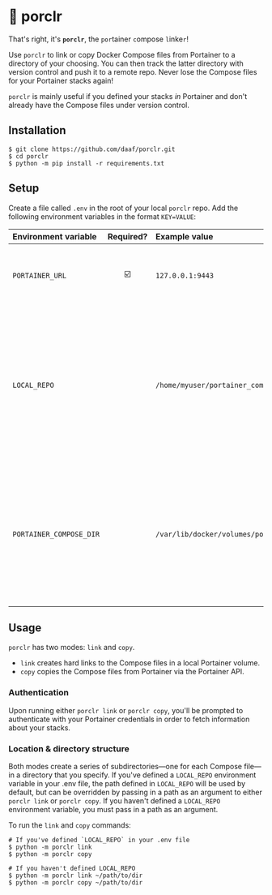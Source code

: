 # :pig: porclr

That's right, it's **`porclr`**, the `por`tainer `c`ompose `l`inke`r`! 

Use `porclr` to link or copy Docker Compose files from Portainer to a directory of your choosing. You can then track the latter directory with version control and push it to a remote repo. Never lose the Compose files for your Portainer stacks again!

`porclr` is mainly useful if you defined your stacks _in_ Portainer and don't already have the Compose files under version control.

## Installation
```shell
$ git clone https://github.com/daaf/porclr.git
$ cd porclr
$ python -m pip install -r requirements.txt
```

## Setup
Create a file called `.env` in the root of your local `porclr` repo. Add the following environment variables in the format `KEY=VALUE`:

|Environment variable|Required?|Example value|Description|
|:-------------------|:-------:|:------------|:----------|
|`PORTAINER_URL`|:ballot_box_with_check:|`127.0.0.1:9443`|The URL and port number of the Portainer instance.|
|`LOCAL_REPO`||`/home/myuser/portainer_compose_files`|The absolute path to the directory where the Compose files should be linked or copied. Not required if you plan to pass in the path via the command line.
|`PORTAINER_COMPOSE_DIR`||`/var/lib/docker/volumes/portainer_data/_data/compose`|The location of the Docker volume from which to link/copy the Compose files. Only required if you plan to use the `porclr link` command.|

## Usage
`porclr` has two modes: `link` and `copy`.
* `link` creates hard links to the Compose files in a local Portainer volume.
* `copy` copies the Compose files from Portainer via the Portainer API.

### Authentication
Upon running either `porclr link` or `porclr copy`, you'll be prompted to authenticate with your Portainer credentials in order to fetch information about your stacks.

### Location & directory structure
Both modes create a series of subdirectories&mdash;one for each Compose file&mdash;in a directory that you specify. If you've defined a `LOCAL_REPO` environment variable in your .env file, the path defined in `LOCAL_REPO` will be used by default, but can be overridden by passing in a path as an argument to either `porclr link` or `porclr copy`. If you haven't defined a `LOCAL_REPO` environment variable, you must pass in a path as an argument.

To run the `link` and `copy` commands:
```shell
# If you've defined `LOCAL_REPO` in your .env file
$ python -m porclr link
$ python -m porclr copy

# If you haven't defined LOCAL_REPO
$ python -m porclr link ~/path/to/dir
$ python -m porclr copy ~/path/to/dir
```
